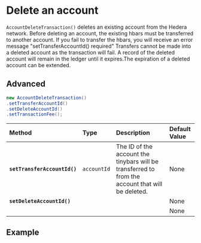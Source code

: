 # Delete an account

`AccountDeleteTransaction()` deletes an existing account from the Hedera network. Before deleting an account, the existing hbars must be transferred to another account. If you fail to transfer the hbars, you will receive an error message "setTransferAccountId\(\) required" Transfers cannot be made into a deleted account as the transaction will fail. A record of the deleted account will remain in the ledger until it expires.The expiration of a deleted account can be extended.

## Advanced

```java
new AccountDeleteTransaction()
.setTransferAccountId()
.setDeleteAccountId()
.setTransactionFee();
```

| Method | Type | Description | Default Value |
| :--- | :--- | :--- | :--- |
| **`setTransferAccountId()`** | `accountId` | The ID of the account the tinybars will be transferred to from the account that will be deleted. | None |
| **`setDeleteAccountId()`** |  |  | None |
|  |  |  | None |

##  Example

